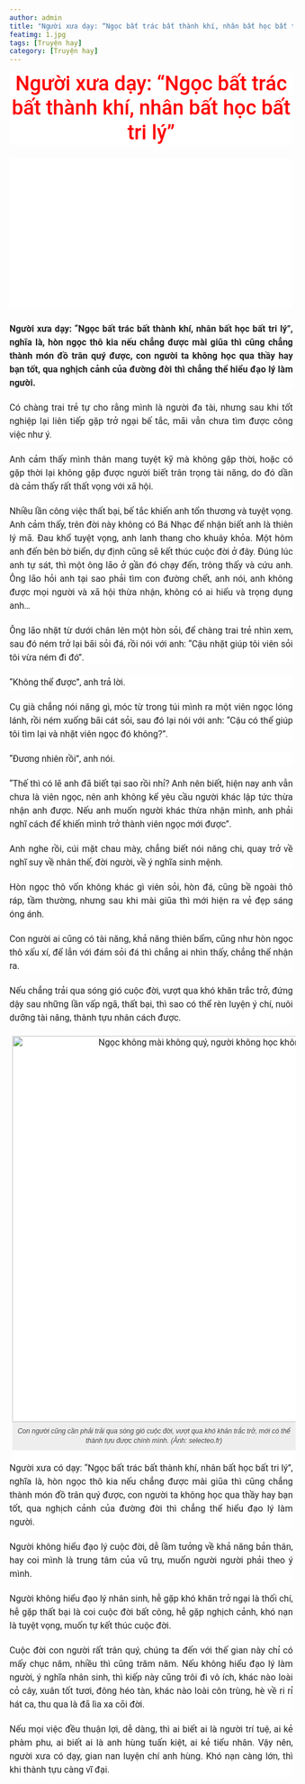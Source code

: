 ```yaml
---
author: admin
title: "Người xưa dạy: “Ngọc bất trác bất thành khí, nhân bất học bất tri lý”"
featimg: 1.jpg
tags: [Truyện hay]
category: [Truyện hay]
---
```


<h1 class="entry-title" style="background-color: white; box-sizing: border-box; font-family: Roboto, Helvetica; font-size: 36px; font-weight: 500; line-height: 1.2; margin: 0px 0px 7px; overflow-wrap: break-word; text-align: center;">
<span style="color: red;">Người xưa dạy: “Ngọc bất trác bất thành khí, nhân bất học bất tri lý”</span></h1>
<div>
<br /></div>
<div>
<div class="td-post-featured-image" style="background-color: white; box-sizing: border-box; color: #222222; font-family: Roboto, Helvetica; font-size: 16px; position: relative;">
<a class="td-modal-image" data-caption="" href="https://vandieuhay.net/wp-vdh/uploads/2018/09/ng%C6%B0%E1%BB%9Di-x%C6%B0a-d%E1%BA%A1y.jpg" style="background-color: transparent; box-sizing: border-box; color: #4db2ec; text-decoration-line: none;"><img alt="" class="entry-thumb" height="353" sizes="(max-width: 670px) 100vw, 670px" src="https://vandieuhay.net/wp-vdh/uploads/2018/09/ng%C6%B0%E1%BB%9Di-x%C6%B0a-d%E1%BA%A1y.jpg" srcset="https://vandieuhay.net/wp-vdh/uploads/2018/09/người-xưa-dạy.jpg 670w, https://vandieuhay.net/wp-vdh/uploads/2018/09/người-xưa-dạy-20x11.jpg 20w" style="border: 0px; box-sizing: border-box; display: block; height: auto; margin-bottom: 26px; max-width: 100%; width: auto;" title="người xưa dạy" width="670" /></a></div>
<div style="background-color: white; box-sizing: border-box; color: #222222; font-family: Roboto, Helvetica; font-size: 16px; line-height: 1.5; margin-bottom: 20px; overflow-wrap: break-word; text-align: justify;">
<span style="box-sizing: border-box; font-weight: 600;">Người xưa dạy: “Ngọc bất trác bất thành khí, nhân bất học bất tri lý”, nghĩa là, hòn ngọc thô kia nếu chẳng được mài giũa thì cũng chẳng thành món đồ trân quý được, con người ta không học qua thầy hay bạn tốt, qua nghịch cảnh của đường đời thì chẳng thể hiểu đạo lý làm người.</span></div>
<div style="background-color: white; box-sizing: border-box; color: #222222; font-family: Roboto, Helvetica; font-size: 16px; line-height: 1.5; margin-bottom: 20px; overflow-wrap: break-word; text-align: justify;">
Có chàng trai trẻ tự cho rằng mình là người đa tài, nhưng sau khi tốt nghiệp lại liên tiếp gặp trở ngại bế tắc, mãi vẫn chưa tìm được công việc như ý.</div>
<div style="background-color: white; box-sizing: border-box; color: #222222; font-family: Roboto, Helvetica; font-size: 16px; line-height: 1.5; margin-bottom: 20px; overflow-wrap: break-word; text-align: justify;">
Anh cảm thấy mình thân mang tuyệt kỹ mà không gặp thời, hoặc có gặp thời lại không gặp được người biết trân trọng tài năng, do đó dần dà cảm thấy rất thất vọng với xã hội.</div>
<div style="background-color: white; box-sizing: border-box; color: #222222; font-family: Roboto, Helvetica; font-size: 16px; line-height: 1.5; margin-bottom: 20px; overflow-wrap: break-word; text-align: justify;">
Nhiều lần công việc thất bại, bế tắc khiến anh tổn thương và tuyệt vọng. Anh cảm thấy, trên đời này không có Bá Nhạc để nhận biết anh là thiên lý mã. Đau khổ tuyệt vọng, anh lanh thang cho khuây khỏa. Một hôm anh đến bên bờ biển, dự định cũng sẽ kết thúc cuộc đời ở đây. Đúng lúc anh tự sát, thì một ông lão ở gần đó chạy đến, trông thấy và cứu anh. Ông lão hỏi anh tại sao phải tìm con đường chết, anh nói, anh không được mọi người và xã hội thừa nhận, không có ai hiểu và trọng dụng anh…</div>
<div style="background-color: white; box-sizing: border-box; color: #222222; font-family: Roboto, Helvetica; font-size: 16px; line-height: 1.5; margin-bottom: 20px; overflow-wrap: break-word; text-align: justify;">
Ông lão nhặt từ dưới chân lên một hòn sỏi, để chàng trai trẻ nhìn xem, sau đó ném trở lại bãi sỏi đá, rồi nói với anh: “Cậu nhặt giúp tôi viên sỏi tôi vừa ném đi đó”.</div>
<div style="background-color: white; box-sizing: border-box; color: #222222; font-family: Roboto, Helvetica; font-size: 16px; line-height: 1.5; margin-bottom: 20px; overflow-wrap: break-word; text-align: justify;">
“Không thể được”, anh trả lời.</div>
<div style="background-color: white; box-sizing: border-box; color: #222222; font-family: Roboto, Helvetica; font-size: 16px; line-height: 1.5; margin-bottom: 20px; overflow-wrap: break-word; text-align: justify;">
Cụ già chẳng nói năng gì, móc từ trong túi mình ra một viên ngọc lóng lánh, rồi ném xuống bãi cát sỏi, sau đó lại nói với anh: “Cậu có thể giúp tôi tìm lại và nhặt viên ngọc đó không?”.</div>
<div style="background-color: white; box-sizing: border-box; color: #222222; font-family: Roboto, Helvetica; font-size: 16px; line-height: 1.5; margin-bottom: 20px; overflow-wrap: break-word; text-align: justify;">
“Đương nhiên rồi”, anh nói.</div>
<div style="background-color: white; box-sizing: border-box; color: #222222; font-family: Roboto, Helvetica; font-size: 16px; line-height: 1.5; margin-bottom: 20px; overflow-wrap: break-word; text-align: justify;">
“Thế thì có lẽ anh đã biết tại sao rồi nhỉ? Anh nên biết, hiện nay anh vẫn chưa là viên ngọc, nên anh không kể yêu cầu người khác lập tức thừa nhận anh được. Nếu anh muốn người khác thừa nhận mình, anh phải nghĩ cách để khiến mình trở thành viên ngọc mới được”.</div>
<div style="background-color: white; box-sizing: border-box; color: #222222; font-family: Roboto, Helvetica; font-size: 16px; line-height: 1.5; margin-bottom: 20px; overflow-wrap: break-word; text-align: justify;">
Anh nghe rồi, cúi mặt chau mày, chẳng biết nói năng chi, quay trở về nghĩ suy về nhân thế, đời người, về ý nghĩa sinh mệnh.</div>
<div style="background-color: white; box-sizing: border-box; color: #222222; font-family: Roboto, Helvetica; font-size: 16px; line-height: 1.5; margin-bottom: 20px; overflow-wrap: break-word; text-align: justify;">
Hòn ngọc thô vốn không khác gì viên sỏi, hòn đá, cũng bề ngoài thô ráp, tầm thường, nhưng sau khi mài giũa thì mới hiện ra vẻ đẹp sáng óng ánh.</div>
<div style="background-color: white; box-sizing: border-box; color: #222222; font-family: Roboto, Helvetica; font-size: 16px; line-height: 1.5; margin-bottom: 20px; overflow-wrap: break-word; text-align: justify;">
Con người ai cũng có tài năng, khả năng thiên bẩm, cũng như hòn ngọc thô xấu xí, để lẫn với đám sỏi đá thì chẳng ai nhìn thấy, chẳng thể nhận ra.</div>
<div style="background-color: white; box-sizing: border-box; color: #222222; font-family: Roboto, Helvetica; font-size: 16px; line-height: 1.5; margin-bottom: 20px; overflow-wrap: break-word; text-align: justify;">
Nếu chẳng trải qua sóng gió cuộc đời, vượt qua khó khăn trắc trở, đứng dậy sau những lần vấp ngã, thất bại, thì sao có thể rèn luyện ý chí, nuôi dưỡng tài năng, thành tựu nhân cách được.</div>
<figure class="wp-caption alignnone" id="attachment_877123" style="background-color: white; box-sizing: border-box; color: #222222; display: inline-block; font-family: Roboto, Helvetica; font-size: 16px; margin: 0px 5px; max-width: 100%; text-align: center;"><img alt="Ngọc không mài không quý, người không học không hay" class="wp-image-877123" height="595" src="https://www.dkn.tv/wp-content/uploads/2018/08/bamboo-1886974_960_720.jpg" style="border: 0px; box-sizing: border-box; display: block; height: auto; margin-bottom: 0px; max-width: 100%; width: 686px;" width="795" /><figcaption class="wp-caption-text" style="background: rgb(238, 238, 238); box-sizing: border-box; color: #444444; font-family: Verdana, Geneva, sans-serif; font-size: 12px; font-style: italic; line-height: 17px; margin: 0px 0px 20px; padding: 8px;">Con người cũng cần phải trải qua sóng gió cuộc đời, vượt qua khó khăn trắc trở, mới có thể thành tựu được chính mình. (Ảnh: selecteo.fr)</figcaption></figure><div style="background-color: white; box-sizing: border-box; color: #222222; font-family: Roboto, Helvetica; font-size: 16px; line-height: 1.5; margin-bottom: 20px; overflow-wrap: break-word; text-align: justify;">
Người xưa có dạy: “Ngọc bất trác bất thành khí, nhân bất học bất tri lý”, nghĩa là, hòn ngọc thô kia nếu chẳng được mài giũa thì cũng chẳng thành món đồ trân quý được, con người ta không học qua thầy hay bạn tốt, qua nghịch cảnh của đường đời thì chẳng thể hiểu đạo lý làm người.</div>
<div style="background-color: white; box-sizing: border-box; color: #222222; font-family: Roboto, Helvetica; font-size: 16px; line-height: 1.5; margin-bottom: 20px; overflow-wrap: break-word; text-align: justify;">
Người không hiểu đạo lý cuộc đời, dễ lầm tưởng về khả năng bản thân, hay coi mình là trung tâm của vũ trụ, muốn người người phải theo ý mình.</div>
<div style="background-color: white; box-sizing: border-box; color: #222222; font-family: Roboto, Helvetica; font-size: 16px; line-height: 1.5; margin-bottom: 20px; overflow-wrap: break-word; text-align: justify;">
Người không hiểu đạo lý nhân sinh, hễ gặp khó khăn trở ngại là thối chí, hễ gặp thất bại là coi cuộc đời bất công, hễ gặp nghịch cảnh, khó nạn là tuyệt vọng, muốn tự kết thúc cuộc đời.</div>
<div style="background-color: white; box-sizing: border-box; color: #222222; font-family: Roboto, Helvetica; font-size: 16px; line-height: 1.5; margin-bottom: 20px; overflow-wrap: break-word; text-align: justify;">
Cuộc đời con người rất trân quý, chúng ta đến với thế gian này chỉ có mấy chục năm, nhiều thì cũng trăm năm. Nếu không hiểu đạo lý làm người, ý nghĩa nhân sinh, thì kiếp này cũng trôi đi vô ích, khác nào loài cỏ cây, xuân tốt tươi, đông héo tàn, khác nào loài côn trùng, hè về ri rỉ hát ca, thu qua là đã lìa xa cõi đời.</div>
<div style="background-color: white; box-sizing: border-box; color: #222222; font-family: Roboto, Helvetica; font-size: 16px; line-height: 1.5; margin-bottom: 20px; overflow-wrap: break-word; text-align: justify;">
Nếu mọi việc đều thuận lợi, dễ dàng, thì ai biết ai là người trí tuệ, ai kẻ phàm phu, ai biết ai là anh hùng tuấn kiệt, ai kẻ tiểu nhân. Vậy nên, người xưa có dạy, gian nan luyện chí anh hùng. Khó nạn càng lớn, thì khi thành tựu càng vĩ đại.</div>
</div>

